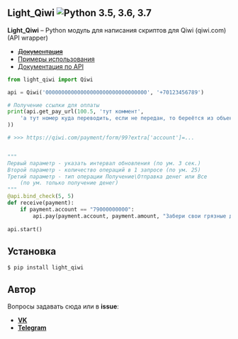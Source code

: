 Light_Qiwi ![Python 3.5, 3.6, 3.7](https://img.shields.io/badge/python-3.5%20%7C%203.6%20%7C%203.7-blue.svg?logo=python)
----------
**Light_Qiwi** – Python модуль для написания скриптов для Qiwi (qiwi.com) (API wrapper)

* [~~Документация~~](https://light-qiwi.readthedocs.io/en/latest/)
* [Примеры использования](./examples)
* [Документация по API](https://developer.qiwi.com/ru/qiwi-wallet-personal/index.html)

```python
from light_qiwi import Qiwi

api = Qiwi('00000000000000000000000000000000', '+70123456789')

# Получение ссылки для оплаты
print(api.get_pay_url(100.5, 'тут коммент',
    'а тут номер куда переводить, если не передан, то береётся из объекта созданного'
))

# >>> https://qiwi.com/payment/form/99?extra['account']=...


"""
Первый параметр - указать интервал обновления (по ум. 3 сек.)
Второй параметр - количество операций в 1 запросе (по ум. 25)
Третий параметр - тип операции Получение\Отправка денег или Все
    (по ум. только получение денег)
"""
@api.bind_check(5, 5)
def receive(payment):
    if payment.account == "79000000000":
        api.pay(payment.account, payment.amount, "Забери свои грязные деньги!")
        
api.start()
```

Установка
----------
    $ pip install light_qiwi
    
Автор
----------
Вопросы задавать сюда или в **issue**:
* **[VK](https://vk.com/int.parse)**
* **[Telegram](https://t.me/vffuunnyy)**